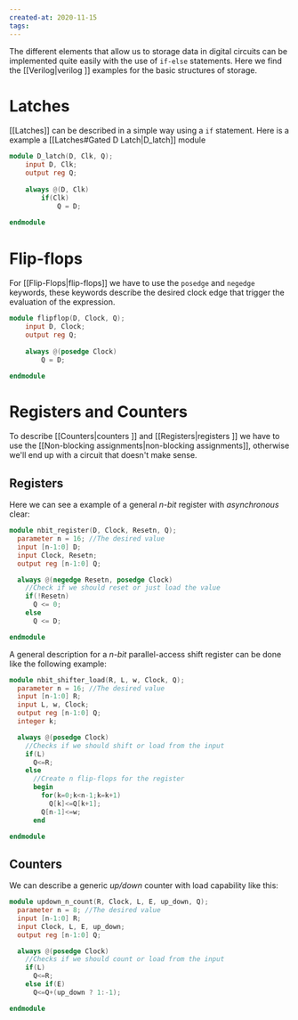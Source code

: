 ```yaml
---
created-at: 2020-11-15
tags:
---
```

The different elements that allow us to storage data in digital circuits can be implemented quite easily with the use of `if-else` statements. Here we find the [[Verilog|verilog ]] examples for the basic structures of storage.

# Latches
[[Latches]] can be described in a simple way using a `if` statement. Here is a example a [[Latches#Gated D Latch|D_latch]] module

```verilog
module D_latch(D, Clk, Q);
	input D, Clk;
	output reg Q;
	
	always @(D, Clk)
		if(Clk)
			Q = D;
			
endmodule
```

# Flip-flops
For [[Flip-Flops|flip-flops]] we have to use the `posedge` and `negedge` keywords, these keywords describe the desired clock edge that trigger the evaluation of the expression.

```verilog
module flipflop(D, Clock, Q);
	input D, Clock;
	output reg Q;
	
	always @(posedge Clock)
		Q = D;

endmodule
```
# Registers and Counters
To describe [[Counters|counters ]] and [[Registers|registers ]] we have to use the [[Non-blocking assignments|non-blocking assignments]], otherwise we'll end up with a circuit that doesn't make sense.

## Registers
Here we can see a example of a general *n-bit* register with *asynchronous* clear:
```verilog
module nbit_register(D, Clock, Resetn, Q);
  parameter n = 16; //The desired value
  input [n-1:0] D;
  input Clock, Resetn;
  output reg [n-1:0] Q;

  always @(negedge Resetn, posedge Clock)
    //Check if we should reset or just load the value
    if(!Resetn)
      Q <= 0;
    else
      Q <= D;

endmodule
```

A general description for a *n-bit* parallel-access shift register can be done like the following example:
```verilog
module nbit_shifter_load(R, L, w, Clock, Q);
  parameter n = 16; //The desired value
  input [n-1:0] R;
  input L, w, Clock;
  output reg [n-1:0] Q;
  integer k;

  always @(posedge Clock)
    //Checks if we should shift or load from the input
    if(L)
      Q<=R;
    else
      //Create n flip-flops for the register
      begin
        for(k=0;k<n-1;k=k+1)
          Q[k]<=Q[k+1];
        Q[n-1]<=w;
      end

endmodule
```

## Counters
We can describe a generic *up/down* counter with load capability like this:
```verilog
module updown_n_count(R, Clock, L, E, up_down, Q);
  parameter n = 8; //The desired value
  input [n-1:0] R;
  input Clock, L, E, up_down;
  output reg [n-1:0] Q;

  always @(posedge Clock)
    //Checks if we should count or load from the input
    if(L)
      Q<=R;
    else if(E)
      Q<=Q+(up_down ? 1:-1);

endmodule
```